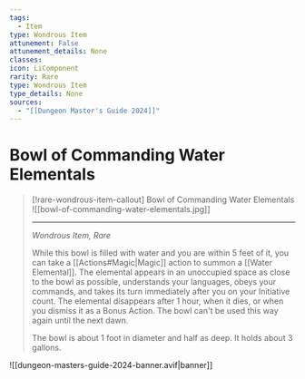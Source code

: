 ```yaml
---
tags:
  - Item
type: Wondrous Item
attunement: False
attunement_details: None
classes:
icon: LiComponent
rarity: Rare
type: Wondrous Item
type_details: None
sources: 
  - "[[Dungeon Master's Guide 2024]]"
---
```

# Bowl of Commanding Water Elementals
>[!rare-wondrous-item-callout] Bowl of Commanding Water Elementals
>![[bowl-of-commanding-water-elementals.jpg]]
>
>- - -
>_Wondrous Item, Rare_
>
>While this bowl is filled with water and you are within 5 feet of it, you can take a [[Actions#Magic\|Magic]] action to summon a [[Water Elemental]]. The elemental appears in an unoccupied space as close to the bowl as possible, understands your languages, obeys your commands, and takes its turn immediately after you on your Initiative count. The elemental disappears after 1 hour, when it dies, or when you dismiss it as a Bonus Action. The bowl can't be used this way again until the next dawn.
>
>The bowl is about 1 foot in diameter and half as deep. It holds about 3 gallons.


![[dungeon-masters-guide-2024-banner.avif|banner]]